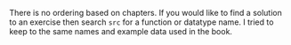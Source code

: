 There is no ordering based on chapters. If you would like to find a solution
to an exercise then search `src` for a function or datatype name. I tried to
keep to the same names and example data used in the book.
